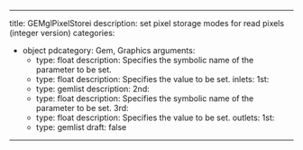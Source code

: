 
---
title: GEMglPixelStorei
description: set pixel storage modes for read pixels (integer version)
categories:
  - object
pdcategory: Gem, Graphics
arguments:
    - type: float
      description: Specifies the symbolic name of the parameter to be set.
    - type: float
      description: Specifies the value to be set.
inlets:
  1st:
    - type: gemlist
      description:
  2nd:
    - type: float
      description: Specifies the symbolic name of the parameter to be set.
  3rd:
    - type: float
      description: Specifies the value to be set.
outlets:
  1st:
    - type: gemlist
draft: false
---

